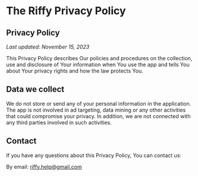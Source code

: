 # The Riffy Privacy Policy
## Privacy Policy

*Last updated: November 15, 2023*

This Privacy Policy describes Our policies and procedures on the collection, use and disclosure of Your information when You use the app and tells You about Your privacy rights and how the law protects You.

## Data we collect
We do not store or send any of your personal information in the application. The app is not involved in ad targeting, data mining or any other activities that could compromise your privacy. In addition, we are not connected with any third parties involved in such activities.

## Contact
If you have any questions about this Privacy Policy, You can contact us:

By email: riffy.help@gmail.com
